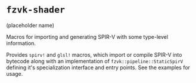 # `fzvk-shader`
(placeholder name)

Macros for importing and generating SPIR-V with some type-level information.

Provides `spirv!` and `glsl!` macros, which import or compile SPIR-V into
bytecode along with an implementation of `fzvk::pipeline::StaticSpirV` defining
it's specialization interface and entry points. See the examples for usage.